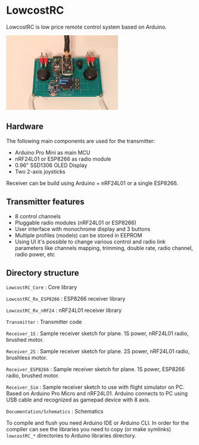 # LowcostRC

LowcostRC is low price remote control system based on Arduino.

<img src="Documentation/Images/Transmitter.jpg" width="300" height="200">

## Hardware

The following main components are used for the transmitter:

- Arduino Pro Mini as main MCU
- nRF24L01 or ESP8266 as radio module
- 0.96" SSD1306 OLED Display
- Two 2-axis joysticks

Receiver can be build using Arduino + nRF24L01 or a single ESP8266.

## Transmitter features
 
- 8 control channels
- Pluggable radio modules (nRF24L01 or ESP8266)
- User interface with monochrome display and 3 buttons
- Multiple profiles (models) can be stored in EEPROM
- Using UI it's possible to change various control and radio link parameters
  like channels mapping, trimming, double rate, radio channel, radio power, etc

## Directory structure

`LowcostRC_Core`
: Core library

`LowcostRC_Rx_ESP8266`
: ESP8266 receiver library

`LowcostRC_Rx_nRF24`
: nRF24L01 receiver library

`Transmitter`
: Transmitter code

`Receiver_1S`
: Sample receiver sketch for plane. 1S power, nRF24L01 radio, brushed motor.

`Receiver_2S`
: Sample receiver sketch for plane. 2S power, nRF24L01 radio, brushless motor.

`Receiver_ESP8266`
: Sample receiver sketch for plane. 1S power, ESP8266 radio, brushed motor.

`Receiver_Sim`
: Sample receiver sketch to use with flight simulator on PC. Based on Arduino
Pro Micro and nRF24L01. Arduino connects to PC using USB cable and recognized as
gamepad device with 8 axis.

`Documentation/Schematics`
: Schematics

To compile and flush you need Arduino IDE or Arduino CLI. In order for the
compiler can see the libraries you need to copy (or make symlinks)
`lowcostRC_*` directories to Arduino libraries directory.
